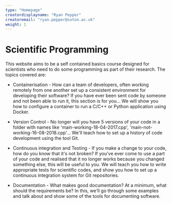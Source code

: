 ```yaml
---
type: "Homepage"
creatordisplayname: "Ryan Pepper"
creatoremail: "ryan.pepper@soton.ac.uk"
weight: 1
---
```


# Scientific Programming

This website aims to be a self contained basics course designed
for scientists who need to do some programming as part of their
research. The topics covered are:

* Containerisation - How can a team of developers, often working remotely from one another set up a consistent environment for developing their software? If you have ever been sent code by someone and not been able to run it, this section is for you... We will show you how to configure a container to run a C/C++ or Python application using Docker.

* Version Control - No longer will you have 5 versions of your code in a folder with names like 'main-working-18-04-2017.cpp', 'main-not-working-16-08-2018.cpp'... We'll teach how to set up a history of code development using the tool Git.  

* Continuous integration and Testing - If you make a change to your code, how do you know that it's not broken? If you've ever come to use a part of your code and realised that it no longer works because you changed something else, this will be useful to you. We will teach you how to write appropriate tests for scientific codes, and show you how to set up a continuous integration system for Git repositories.

* Documentation - What makes good documentation? At a minimum, what should the requirements be? In this, we'll go through some examples and talk about and show some of the tools for documenting software.
